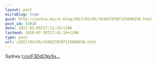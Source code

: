 ```yaml
---
layout: post
microblog: true
guid: http://joshua.micro.blog/2017/03/05/t838270707125600256.html
post_id: 33910
date: 2017-03-05T17:11:25+1100
lastmod: 2019-07-30T17:41:19+1100
type: post
url: /2017/03/05/t838270707125600256.html
---
```

Sydney [t.co/F3DdCNySv...](https://t.co/F3DdCNySvs)
